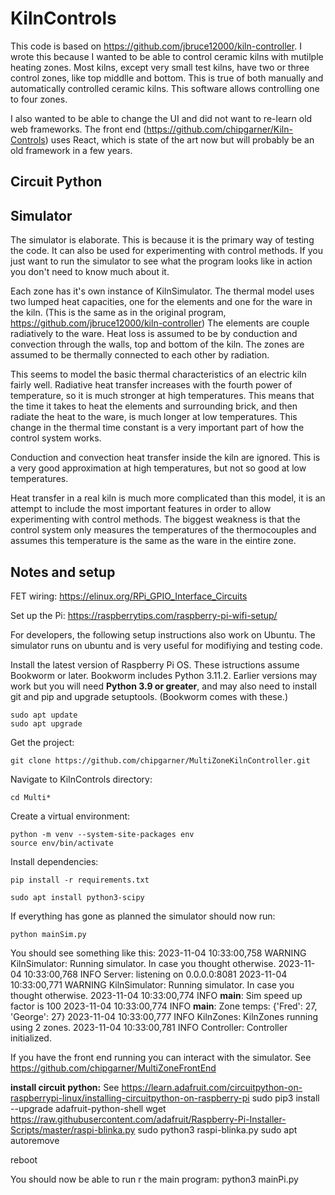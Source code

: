 # KilnControls

This code is based on https://github.com/jbruce12000/kiln-controller.
I wrote this because I wanted to be able to control ceramic kilns with mutilple heating zones. Most kilns, except very
small test kilns, have two or three control zones, like top middlle and bottom. This is true of both manually and
automatically controlled ceramic kilns. This software allows controlling one to four zones.

I also wanted to be able to change the UI and did not want to re-learn old web frameworks. The front
end (https://github.com/chipgarner/Kiln-Controls) uses React, which is state of the art now but will probably be an old
framework in a few years.

## Circuit Python

## Simulator

The simulator is elaborate. This is because it is the primary way of testing the code. It can also be used for experimenting with control methods. If you just want to run the
simulator to see what the program looks like in action you don't need to know much about it.

Each zone has it's own instance of KilnSimulator. The thermal model uses two lumped heat capacities, one for the
elements and one for the ware in the kiln. (This is the same as in the original
program, https://github.com/jbruce12000/kiln-controller) The elements are couple radiatively to the ware. Heat loss is
assumed to be by conduction and convection through the walls, top and bottom of the kiln. The zones are assumed to be
thermally connected to each other by radiation.

This seems to model the basic thermal characteristics of an electric kiln fairly well. Radiative heat transfer increases
with the fourth power of temperature, so it is much stronger at high temperatures. This means that the time it takes to
heat the elements and surrounding brick, and then radiate the heat to the ware, is much longer at low temperatures. This
change in the thermal time constant is a very important part of how the control system works.

Conduction and convection heat transfer inside the kiln are ignored. This is a very good approximation at high
temperatures, but not so good at low temperatures.

Heat transfer in a real kiln is much more complicated than this model, it is an attempt to include the most important
features in order to allow experimenting with control methods. The biggest weakness is that the control system only
measures the temperatures of the thermocouples and assumes this temperature is the same as the ware in the eintire zone.

## Notes and setup

FET wiring: https://elinux.org/RPi_GPIO_Interface_Circuits

Set up the Pi: https://raspberrytips.com/raspberry-pi-wifi-setup/

For developers, the following setup instructions also work on Ubuntu. The simulator runs on ubuntu and is very useful for modifiying and testing code. 

Install the latest version of Raspberry Pi OS. These istructions assume Bookworm or later. Bookworm includes Python 3.11.2. Earlier versions may work but you will
need **Python 3.9 or greater**, and may also need to install git and pip and upgrade setuptools. (Bookworm comes with these.)

    sudo apt update
    sudo apt upgrade

Get the project:

    git clone https://github.com/chipgarner/MultiZoneKilnController.git

Navigate to KilnControls directory:

    cd Multi*

Create a virtual environment:

    python -m venv --system-site-packages env
    source env/bin/activate

Install dependencies:

    pip install -r requirements.txt

    sudo apt install python3-scipy

If everything has gone as planned the simulator should now run:

    python mainSim.py
You should see something like this:
2023-11-04 10:33:00,758 WARNING KilnSimulator: Running simulator. In case you thought otherwise.
2023-11-04 10:33:00,768 INFO Server: listening on 0.0.0.0:8081
2023-11-04 10:33:00,771 WARNING KilnSimulator: Running simulator. In case you thought otherwise.
2023-11-04 10:33:00,774 INFO __main__: Sim speed up factor is 100
2023-11-04 10:33:00,774 INFO __main__: Zone temps: {'Fred': 27, 'George': 27}
2023-11-04 10:33:00,777 INFO KilnZones: KilnZones running using 2 zones.
2023-11-04 10:33:00,781 INFO Controller: Controller initialized.

If you have the front end running you can interact with the simulator. See https://github.com/chipgarner/MultiZoneFrontEnd



**install circuit python:**
See https://learn.adafruit.com/circuitpython-on-raspberrypi-linux/installing-circuitpython-on-raspberry-pi
sudo pip3 install --upgrade adafruit-python-shell
wget https://raw.githubusercontent.com/adafruit/Raspberry-Pi-Installer-Scripts/master/raspi-blinka.py
sudo python3 raspi-blinka.py
sudo apt autoremove

reboot

You should now be able to run r the main program:
python3 mainPi.py